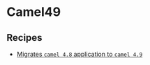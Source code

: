 # Camel49

## Recipes

* [Migrates `camel 4.8` application to `camel 4.9`](./camelquarkusmigrationrecipe.md)



